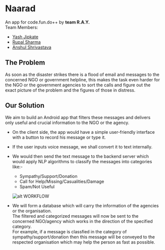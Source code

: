 # Naarad
An app for code.fun.do++ by **team R.A.Y.** <br>
Team Members: <br>
* [Yash Jipkate](https://github.com/YashJipkate)<br>
* [Rupal Sharma](https://github.com/rsdel2007)<br>
* [Anshul Shrivastava](https://github.com/anshulll)<br>

## The Problem
As soon as the disaster strikes there is a flood of email and messages to the concerned NGO or government helpline, this makes the task even harder for the NGO or the government agencies to sort the calls and figure out the exact picture of the problem and the figures of those in distress.

## Our Solution
We aim to build an Android app that filters these messages and delivers only useful and crucial information to the NGO or the agency. 
  * On the client side, the app would have a simple user-friendly interface with a button to record his message or type it. 
  * If the user inputs voice message, we shall convert it to text internally. 
  * We would then send the text message to the backend server which would apply NLP algorithms to classify the messages into     categories like:-
    * Sympathy/Support/Donation
    * Call for Help/Missing/Casualities/Damage
    * Spam/Not Useful
    
    ![alt WORKFLOW](https://github.com/rsdel2007/Naarad/blob/master/Images/Workflow.jpeg)
    
    
  * We will form a database which will carry the information of the agencies or the organisation.<br>
  The filtered and categorized messages will now be sent to the concerned NGO/agency which works in the direction of the         specified category. <br>
  For example, if a message is classfied in the category of sympathy/support/donation then this message will be conveyed to the
  respected organisation which may help the person as fast as possible.
 


